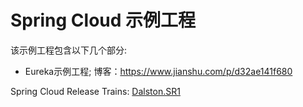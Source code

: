 # Spring Cloud 示例工程

该示例工程包含以下几个部分:

* Eureka示例工程;
博客：https://www.jianshu.com/p/d32ae141f680

Spring Cloud Release Trains: [Dalston.SR1](http://projects.spring.io/spring-cloud/) 
